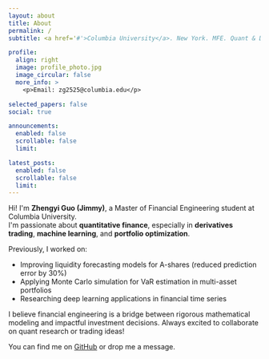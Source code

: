 ```yaml
---
layout: about
title: About
permalink: /
subtitle: <a href='#'>Columbia University</a>. New York. MFE. Quant & Derivatives.

profile:
  align: right
  image: profile_photo.jpg
  image_circular: false
  more_info: >
    <p>Email: zg2525@columbia.edu</p>

selected_papers: false
social: true

announcements:
  enabled: false
  scrollable: false
  limit:

latest_posts:
  enabled: false
  scrollable: false
  limit:
---
```


Hi! I'm **Zhengyi Guo (Jimmy)**, a Master of Financial Engineering student at Columbia University.  
I'm passionate about **quantitative finance**, especially in **derivatives trading**, **machine learning**, and **portfolio optimization**.

Previously, I worked on:
- Improving liquidity forecasting models for A-shares (reduced prediction error by 30%)
- Applying Monte Carlo simulation for VaR estimation in multi-asset portfolios
- Researching deep learning applications in financial time series

I believe financial engineering is a bridge between rigorous mathematical modeling and impactful investment decisions. Always excited to collaborate on quant research or trading ideas!

You can find me on [GitHub](https://github.com/JimmyNotZhengyi) or drop me a message.

<!-- Add more details below if needed -->

